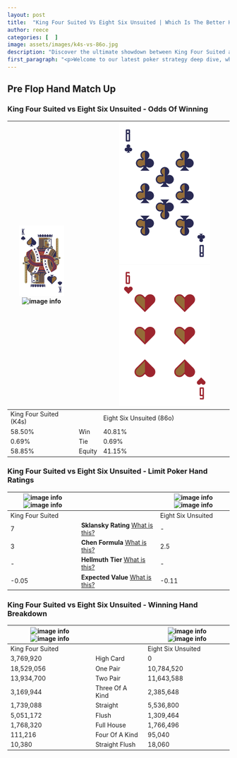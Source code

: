 ```yaml
---
layout: post
title:  "King Four Suited Vs Eight Six Unsuited | Which Is The Better Hand In Poker? A Complete Guide"
author: reece
categories: [  ]
image: assets/images/k4s-vs-86o.jpg
description: "Discover the ultimate showdown between King Four Suited and Eight Six Unsuited in poker! Uncover the odds, strategies, and scenarios where one hand triumphs over the other. Get ready to up your poker game with this thrilling analysis."
first_paragraph: "<p>Welcome to our latest poker strategy deep dive, where we're pitting two distinct hands against each other in a high-stakes showdown: King Four Suited vs Eight Six Unsuited.</p><p>In the dynamic world of poker, every decision counts, and knowing which hand holds the upper hand is key to your success at the table.</p><p>In this article, we'll dissect these two hands, explore the scenarios where one dominates the other, and equip you with the knowledge to make strategic choices that can tip the odds in your favor.</p><p>Get ready to unravel the intriguing dynamics of these poker hands and elevate your game to new heights.</p>"
---
```




[comment]: # (sp0)

## Pre Flop Hand Match Up

<div class="table hand-ratings" markdown="1"> 



### King Four Suited vs Eight Six Unsuited - Odds Of Winning


    
| ![image info](assets/images/hand1/K.png) ![image info](assets/images/hand1/4s.png) |  | ![image info](assets/images/hand2/8.png) ![image info](assets/images/hand2/6o.png) |
| -------- | -------- | -------- |
| King Four Suited (K4s) |  | Eight Six Unsuited (86o) |
| 58.50% | Win | 40.81% |
| 0.69% | Tie | 0.69% |
| 58.85% | Equity | 41.15% |




[comment]: # (sp1)



### King Four Suited vs Eight Six Unsuited - Limit Poker Hand Ratings


    
| ![image info](https://www.riverpairs.com/assets/images/hand1/K.png) ![image info](https://www.riverpairs.com/assets/images/hand1/4s.png) |  | ![image info](https://www.riverpairs.com/assets/images/hand2/8.png) ![image info](https://www.riverpairs.com/assets/images/hand2/6o.png) |
| -------- | -------- | -------- |
| King Four Suited |  | Eight Six Unsuited |
| 7 | **Sklansky Rating** [What is this?](/sklansky-rating-explained) | - |
| 3 | **Chen Formula** [What is this?](/chen-formula-explained) | 2.5 |
| - | **Hellmuth Tier** [What is this?](/Hellmuth-tier-explained) | - |
| -0.05 | **Expected Value** [What is this?](/expected-value-explained) | -0.11 |




[comment]: # (sp2)



### King Four Suited vs Eight Six Unsuited - Winning Hand Breakdown


    
| ![image info](https://www.riverpairs.com/assets/images/hand1/K.png) ![image info](https://www.riverpairs.com/assets/images/hand1/4s.png) |  | ![image info](https://www.riverpairs.com/assets/images/hand2/8.png) ![image info](https://www.riverpairs.com/assets/images/hand2/6o.png) |
| -------- | -------- | -------- |
| King Four Suited |  | Eight Six Unsuited |
| 3,769,920 | High Card | 0 |
| 18,529,056 | One Pair | 10,784,520 |
| 13,934,700 | Two Pair | 11,643,588 |
| 3,169,944 | Three Of A Kind | 2,385,648 |
| 1,739,088 | Straight | 5,536,800 |
| 5,051,172 | Flush | 1,309,464 |
| 1,768,320 | Full House | 1,766,496 |
| 111,216 | Four Of A Kind | 95,040 |
| 10,380 | Straight Flush | 18,060 |




[comment]: # (sp3)



</div>

[comment]: # (sp4)



[comment]: # (sp5)

